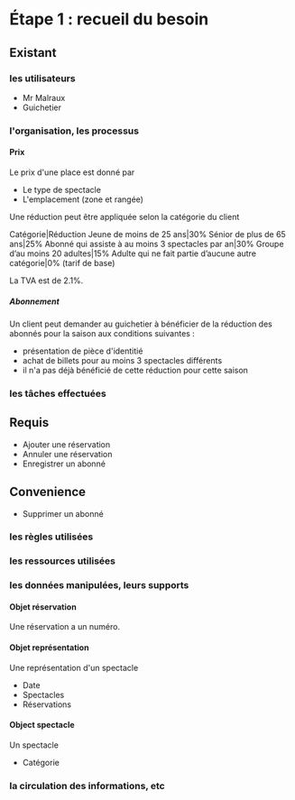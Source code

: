# Étape 1 : recueil du besoin

## Existant

### les utilisateurs

- Mr Malraux
- Guichetier

### l'organisation, les processus

#### Prix

Le prix d'une place est donné par

- Le type de spectacle
- L'emplacement (zone et rangée)

Une réduction peut être appliquée selon la catégorie du client

Catégorie|Réduction
Jeune de moins de 25 ans|30%
Sénior de plus de 65 ans|25%
Abonné qui assiste à au moins 3 spectacles par an|30%
Groupe d’au moins 20 adultes|15%
Adulte qui ne fait partie d’aucune autre catégorie|0% (tarif de base)

La TVA est de 2.1%.

##### Abonnement

Un client peut demander au guichetier à bénéficier de la réduction des abonnés pour la saison aux conditions suivantes :

- présentation de pièce d'identitié
- achat de billets pour au moins 3 spectacles différents
- il n'a pas déjà bénéficié de cette réduction pour cette saison

### les tâches effectuées

## Requis

- Ajouter une réservation
- Annuler une réservation
- Enregistrer un abonné

## Convenience

- Supprimer un abonné

### les règles utilisées

### les ressources utilisées

### les données manipulées, leurs supports

#### Objet réservation

Une réservation a un numéro.

#### Objet représentation

Une représentation d'un spectacle

- Date
- Spectacles
- Réservations

#### Object spectacle

Un spectacle

- Catégorie

### la circulation des informations, etc
